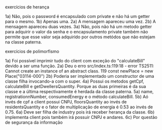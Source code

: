 exercícios de herança

1a) Não, pois o password é encapsulado com private e não há um getter para o mesmo.
1b) Apenas uma.
2a) A mensagem apareceu uma vez.
2b) A mensagem apareceu duas vezes.
3a) Não, pois não há um metodo getter para adquirir o valor da senha e o encapsulamento private também não permite que esse valor seja adquirido por outros metódos que não estejam na classe paterna.

exercícios de polimorfismo

1a) Foi possível imprimir tudo do client com exceção do "calculateBill" devido a ser uma função.
2a) Deu o erro src/index.ts:119:18 - error TS2511: Cannot create an instance of
an abstract class.
119 const newPlace = new Place("03114-000")
2b) Poderia ser implementado um constructor de uma classe filha invocando-a com o super.
4a) Possui os metodos getCpf, calculateBill e getDwellersQuantity. Porque as duas primeiras é da sua classe e a última respectivamente é herdada da classe paterna.
5a) name, registrationnNumber, consumedEnergy e o método calculateBill.
5b) Aó invés de cpf a client possui CNPJ, floorsQuantity ao invés de residentsQuantity e o fator de multiplicação de energia é 0.53 ao invés de 0.75.
6a) Deve ser filha de industry pois irá receber herança da classe.
6b) implementa client pois também irá possuir CNPJ e andares.
6c) Por questão de segurança da informação